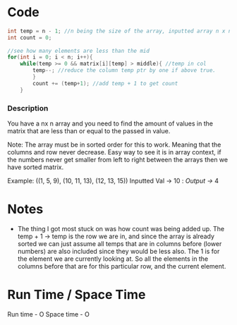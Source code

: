 # Code
```C++
int temp = n - 1; //n being the size of the array, inputted array n x n, last row
int count = 0;
                 
//see how many elements are less than the mid
for(int i = 0; i < n; i++){
    while(temp >= 0 && matrix[i][temp] > middle){ //temp in col
	    temp--; //reduce the column temp ptr by one if above true.
        } 
	    count += (temp+1); //add temp + 1 to get count
    }
```

### Description
You have a nx n array and you need to find the amount of values in the matrix that are less than or equal to the passed in value.

Note: The array must be in sorted order for this to work. Meaning that the columns and row never decrease. Easy way to see it is in array context, if the numbers never get smaller from left to right between the arrays then we have sorted matrix.

Example:
((1, 5, 9), (10, 11, 13), (12, 13, 15)) Inputted Val -> 10 : *Output ->* 4

# Notes
- The thing I got most stuck on was how count was being added up. The temp + 1 -> temp is the row we are in, and since the array is already sorted we can just assume all temps that are in columns before (lower numbers) are also included since they would be less also. The 1 is for the element we are currently looking at. So all the elements in the columns before that are for this particular row, and the current element.

# Run Time / Space Time
Run time - O
Space time - O